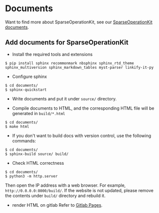 # Documents #
Want to find more about SparseOperationKit, see our [SparseOperationKit documents](https://nvidia-merlin.github.io/HugeCTR/sparse_operation_kit/v1.0.1/index.html).

## Add documents for SparseOperationKit ##
+ Install the required tools and extensions
```shell
$ pip install sphinx recommonmark nbsphinx sphinx_rtd_theme sphinx_multiversion sphinx_markdown_tables myst-parser linkify-it-py
```

+ Configure sphinx
```shell
$ cd documents/
$ sphinx-quickstart
```

+ Write documents and put it under `source/` directory.

+ Compile documents to HTML, and the corresponding HTML file will be generated in `build/*.html`
```shell
$ cd documents/
$ make html
```

+ If you don't want to build docs with version control, use the following commands:
```shell
$ cd documents/
$ sphinx-build source/ build/
```

+ Check HTML correctness
```shell
$ cd documents/
$ python3 -m http.server
```
Then open the IP address with a web browser. For example, `http://0.0.0.0:8000/build/`. If the website is not updated, please remove the contents under `build/` directory and rebuild it.

+ render HTML on gitlab
Refer to [Gitlab Pages](https://docs.gitlab.com/ee/user/project/pages/).
